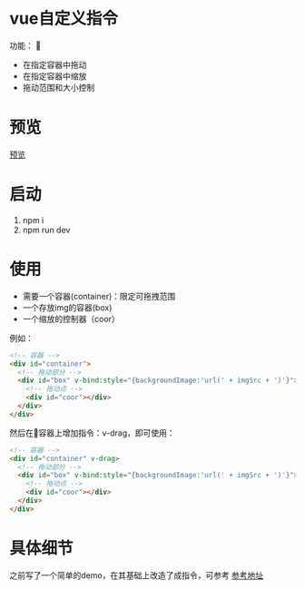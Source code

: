 # vue自定义指令
功能：

- 在指定容器中拖动
- 在指定容器中缩放
- 拖动范围和大小控制
# 预览
[预览](https://wangrx-jerry.github.io/vue-drag-directive/dist/index.html)
# 启动
1. npm i
2. npm run dev 
# 使用
- 需要一个容器(container)：限定可拖拽范围
- 一个存放img的容器(box)
- 一个缩放的控制器（coor）

例如：
```html
<!-- 容器 -->
<div id="container">
  <!-- 拖动部分 -->
  <div id="box" v-bind:style="{backgroundImage:'url(' + imgSrc + ')'}">
    <!-- 拖动点 -->
    <div id="coor"></div>
  </div>
</div> 
```
然后在容器上增加指令：v-drag，即可使用：
```html
<!-- 容器 -->
<div id="container" v-drag>
  <!-- 拖动部分 -->
  <div id="box" v-bind:style="{backgroundImage:'url(' + imgSrc + ')'}">
    <!-- 拖动点 -->
    <div id="coor"></div>
  </div>
</div> 
```

# 具体细节
之前写了一个简单的demo，在其基础上改造了成指令，可参考
[参考地址](https://github.com/wangrx-jerry/resize-img)